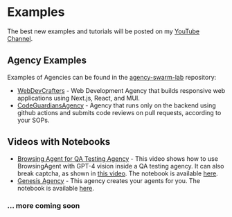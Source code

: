 # Examples

The best new examples and tutorials will be posted on my [YouTube Channel](https://youtube.com/@vrsen?si=GBk3V8ar6Dgemy0B).

## Agency Examples

Examples of Agencies can be found in the [agency-swarm-lab](https://github.com/VRSEN/agency-swarm-lab) repository:

- [WebDevCrafters](https://github.com/VRSEN/agency-swarm-lab/tree/main/WebDevCrafters) - Web Development Agency that builds responsive web applications using Next.js, React, and MUI.
- [CodeGuardiansAgency](https://github.com/VRSEN/agency-swarm-lab/tree/main/CodeGuardiansAgency) - Agency that runs only on the backend using github actions and submits code reviews on pull requests, according to your SOPs.


## Videos with Notebooks

- [Browsing Agent for QA Testing Agency](https://youtu.be/Yidy_ePo7pE?si=WMuWpb9_DVckIkP6) - This video shows how to use BrowsingAgent with GPT-4 vision inside a QA testing agency. It can also break captcha, as shown in [this video](https://youtu.be/qBs_50SzyBQ?si=w7e3GOhEztG8qDPE). The notebook is available [here](https://github.com/VRSEN/agency-swarm/blob/main/notebooks/web_browser_agent.ipynb).
- [Genesis Agency](https://youtu.be/qXxO7SvbGs8?si=uosmTSzzz6id_lLl) - This agency creates your agents for you. The notebook is available [here](https://github.com/VRSEN/agency-swarm/blob/main/notebooks/genesis_agency.ipynb).

### ... more coming soon
